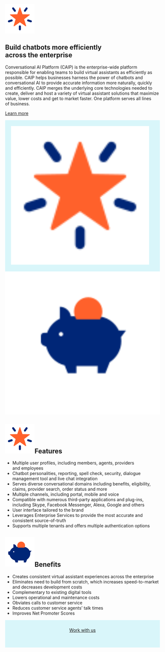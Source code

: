
<!-- This CSS is to make ONLY the home page full-width but still display the tab nav when smaller screen sizes. -->
<style>

@media screen and (max-width:30em) {
  .md-content {
    margin-right: 0;
    margin-left: 0;
    max-width:none;  
    
}
}


@media only screen and (min-width: 60em) {
  .md-sidebar--secondary {
  display: none;
  }
  .md-content {
    margin-right: 0;
    margin-left: 0;
    max-width:none;
    padding:0; 
           
  }
}  
@media only screen and (min-width: 76.1875em) {
  .md-sidebar--primary {
  display: none;
  }  
  .md-content {
    margin-right: 0;
    margin-left: 0;
    max-width:none;
    padding:0;
        
  }
}
@media screen and (min-width: 76.25em) {
.md-content {
    max-width: none;
    background:#fff;
    padding:none;
    
}
.md-sidebar--primary:not([hidden])~
.md-content>.md-content__inner {
    margin-left: 0;
}

.md-main__inner {
    display: flex;
    margin-top: 0;
}

element.style {
    top: 0px;
}

  }
.md-content__inner {
    margin: 0;
    padding-top: 0;
}

}
</style>

<!-- new custom styles home page only -->

<style>



.md-main__inner {
display: flex;
height: 100%;
max-width:none;
margin:0px;
padding:0rem;

}




@media screen and (min-width:60em) {
.md-sidebar--secondary {
display: none
}


@media screen and (min-width:76.25em) {
.md-sidebar--primary {
display: none
}



</style>


<!-- screen size styles -->

<style>

@media screen and (min-width:20em) and (max-width:60em){
  .md-content {
    background:;
   
}
}


</style>


<div style="visibility:hidden;width:0px;height:0px;overflow:hidden">
Welcome to the Conversational AI Platform.
</div>


<!-- section 1 -->
<section class="aix-container">
<div class="md-grid md-typeset">
<div class="aix-hero">
<div class="aix-hero__image">
<img src="img/icon_star.svg">
</div>
<div class="aix-hero__content">
<h1>Build chatbots more efficiently across&nbsp;the&nbsp;enterprise</h1>
<p>Conversational AI Platform (CAIP) is the enterprise-wide platform responsible for enabling teams to build virtual assistants as efficiently as possible. CAIP helps businesses harness the power of chatbots and conversational AI to provide accurate information more naturally, quickly and efficiently. CAIP merges the underlying core technologies needed to create, deliver and host a variety of virtual assistant solutions that maximize value, lower costs and get to market faster. One platform serves all lines of&nbsp;business.</p>

<a href="#" title="Learn more" class="md-button">

Learn more
</a>

</div>
</div>
</div>
</section>


<!-- section 2 -->
<section class="aix-container" style="background:#d9f6fa;">
<div class="md-grid md-typeset">
<div class="aix-hero">
<img src="img/icon_star.svg" alt="CAIP - getting you answers on any number of topics" style="max-width:70%; margin:1.2rem; min-width:450px;">
</div>
</div>
</section>


<!-- section 3 -->
<section class="aix-container">
<div class="top-hr">
<div class="feature-item" style="background:#fff;">
<div class="aix-hero">
<img src="img/icon_piggy.svg" style="max-width:70%; margin:2rem 5rem 5rem 5rem; min-width:350px;">
</div>
</div>
<div class="feature-item">
<h2><img src="img/icon_star.svg" alt="icon" class="feature-icon"/>Features</h2>
<ul>
<li>Multiple user profiles, including members, agents, providers and&nbsp;employees</li>
<li> Chatbot personalities, reporting, spell check, security, dialogue management tool and live chat&nbsp;integration</li>
<li>Serves diverse conversational domains including benefits, eligibility, claims, provider search, order status and&nbsp;more</li>
<li>Multiple channels, including portal, mobile and&nbsp;voice</li>
<li>Compatible with numerous third-party applications and plug-ins, including Skype, Facebook Messenger, Alexa, Google and&nbsp;others</li>
<li>User interface tailored to the&nbsp;brand</li>
<li>Leverages Enterprise Services to provide the most accurate and consistent&nbsp;source-of-truth</li>
<li>Supports multiple tenants and offers multiple authentication&nbsp;options</li>
</ul>
</div>
<div class="feature-item">
<h2><img src="img/icon_piggy.svg" alt="icon" class="feature-icon"/>Benefits</h2>
<ul>
<li>Creates consistent virtual assistant experiences across the&nbsp;enterprise</li>
<li>Eliminates need to build from scratch, which increases speed-to-market and decreases development&nbsp;costs</li>
<li>Complementary to existing digital&nbsp;tools</li>
<li>Lowers operational and maintenance&nbsp;costs</li>
<li>Obviates calls to customer&nbsp;service</li>
<li>Reduces customer service agents&rsquo; talk&nbsp;times</li>
<li>Improves Net Promoter&nbsp;Scores</li>
</ul>
</div>
</div>
</section>

<!-- section 4 button -->
<section class="aix-container" style="text-align:center; background:#d9f6fa; padding:1rem;">
<div style="margin:.5rem 0 2rem 0;">
<a href="/contact-us/contact-us/" title="Work with us" class="md-button">
Work with us
</a>
</div>
</section>








